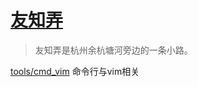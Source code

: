 # [友知弄](https://yixy.github.io/notes/)

> 友知弄是杭州余杭塘河旁边的一条小路。

[tools/cmd_vim](tools/cmd_vim) 命令行与vim相关

